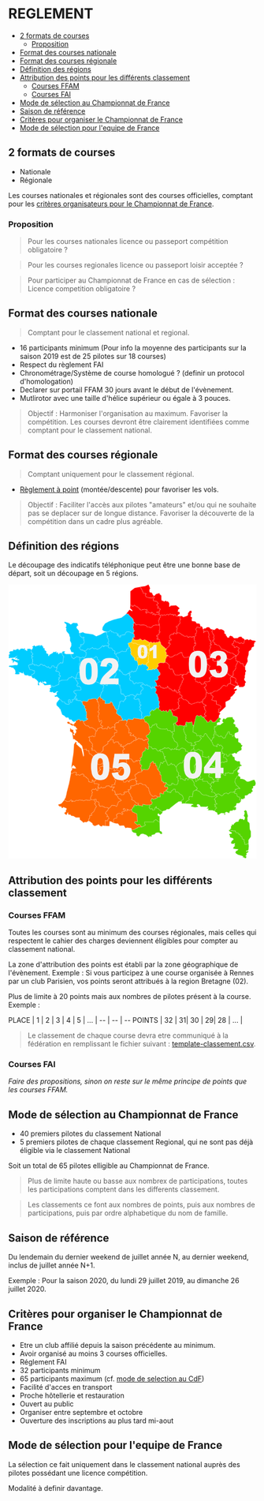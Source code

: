 <!-- TOC -->
# REGLEMENT

- [2 formats de courses](#2-formats-de-courses)
  - [Proposition](#proposition)
- [Format des courses nationale](#format-des-courses-nationale)
- [Format des courses régionale](#format-des-courses-régionale)
- [Définition des régions](#définition-des-régions)
- [Attribution des points pour les différents classement](#attribution-des-points-pour-les-différents-classement)
  - [Courses FFAM](#courses-ffam)
  - [Courses FAI](#courses-fai)
- [Mode de sélection au Championnat de France](#mode-de-sélection-au-championnat-de-france)
- [Saison de référence](#saison-de-référence)
- [Critères pour organiser le Championnat de France](#critères-pour-organiser-le-championnat-de-france)
- [Mode de sélection pour l'equipe de France](#mode-de-sélection-pour-lequipe-de-france)

<!-- /TOC -->

## 2 formats de courses

- Nationale
- Régionale

Les courses nationales et régionales sont des courses officielles, comptant pour les [critères organisateurs pour le Championnat de France](#critere-pour-organiser-le-championnat-de-france).

### Proposition

> Pour les courses nationales licence ou passeport compétition obligatoire ?

> Pour les courses regionales licence ou passeport loisir acceptée ?

> Pour participer au Championnat de France en cas de sélection : Licence competition obligatoire ?

## Format des courses nationale

> Comptant pour le classement national et regional.

- 16 participants minimum (Pour info la moyenne des participants sur la saison 2019 est de 25 pilotes sur 18 courses)
-	Respect du règlement FAI
-	Chronométrage/Système de course homologué ? (definir un protocol d'homologation)
- Declarer sur portail FFAM 30 jours avant le début de l'évènement.
- Mutlirotor avec une taille d'hélice supérieur ou égale à 3 pouces.

> Objectif : Harmoniser l'organisation au maximum. Favoriser la compétition. Les courses devront être clairement identifiées comme comptant pour le classement national.

## Format des courses régionale

> Comptant uniquement pour le classement régional.

-	[Règlement à point](reglement-a-point.md) (montée/descente) pour favoriser les vols.

> Objectif : Faciliter l'accès aux pilotes "amateurs" et/ou qui ne souhaite pas se deplacer sur de longue distance. Favoriser la découverte de la compétition dans un cadre plus agréable.

## Définition des régions

Le découpage des indicatifs téléphonique peut être une bonne base de départ, soit un découpage en 5 régions.

![](images/decoupage-regional.png)

## Attribution des points pour les différents classement

### Courses FFAM

Toutes les courses sont au minimum des courses régionales, mais celles qui respectent le cahier des charges deviennent éligibles pour compter au classement national.

La zone d'attribution des points est établi par la zone géographique de l'évènement. Exemple : Si vous participez à une course organisée à Rennes par un club Parisien, vos points seront attribués à la region Bretagne (02).

Plus de limite à 20 points mais aux nombres de pilotes présent à la course.
Exemple :

PLACE | 1 | 2 | 3 | 4 | 5 | ... |
-- | -- | --
POINTS | 32 | 31| 30 | 29| 28 | ... |

> Le classement de chaque course devra etre communiqué à la fédération en remplissant le fichier suivant : [template-classement.csv](fichiers/template-classement.csv).

### Courses FAI

*Faire des propositions, sinon on reste sur le même principe de points que les courses FFAM.*

## Mode de sélection au Championnat de France

- 40 premiers pilotes du classement National
- 5 premiers pilotes de chaque classement Regional, qui ne sont pas déjà éligible via le classement National

Soit un total de 65 pilotes elligible au Championnat de France.

> Plus de limite haute ou basse aux nombrex de participations, toutes les participations comptent dans les differents classement.

> Les classements ce font aux nombres de points, puis aux nombres de participations, puis par ordre alphabetique du nom de famille.

## Saison de référence

Du lendemain du dernier weekend de juillet année N, au dernier weekend, inclus de juillet année N+1.

Exemple : Pour la saison 2020, du lundi 29 juillet 2019, au dimanche 26 juillet 2020.

## Critères pour organiser le Championnat de France

- Etre un club affilié depuis la saison précédente au minimum.
- Avoir organisé au moins 3 courses officielles.
- Réglement FAI
- 32 participants minimum
- 65 participants maximum (cf. [mode de selection au CdF](#mode-de-selection-au-championnat-de-france))
- Facilité d'acces en transport
- Proche hôtellerie et restauration
- Ouvert au public
- Organiser entre septembre et octobre
- Ouverture des inscriptions au plus tard mi-aout

## Mode de sélection pour l'equipe de France

La sélection ce fait uniquement dans le classement national auprès des pilotes possédant une licence compétition.

Modalité à definir davantage.
